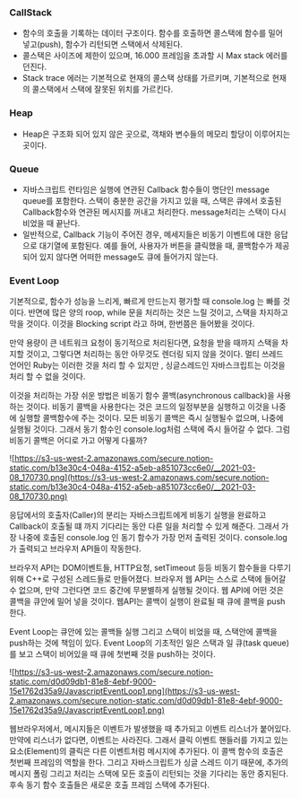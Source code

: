 ### CallStack

- 함수의 호출을 기록하는 데이터 구조이다. 함수를 호출하면 콜스택에 함수를 밀어 넣고(push), 함수가 리턴되면 스택에서 삭제된다.
- 콜스택은 사이즈에 제한이 있으며, 16.000 프레임을 초과할 시 Max stack 에러를 던진다.
- Stack trace 에러는 기본적으로 현재의 콜스택 상태를 가르키며, 기본적으로 현재의 콜스택에서 스택에 잘못된 위치를 가르킨다.

### Heap

- Heap은 구조화 되어 있지 않은 곳으로, 객채와 변수들의 메모리 할당이 이루어지는 곳이다.

### Queue

- 자바스크립트 런타임은 실행에 연관된 Callback 함수들이 명단인 message queue를 포함한다. 스택이 충분한 공간을 가지고 있을 때, 스택은 큐에서 호출된 Callback함수와 연관된 메시지를 꺼내고 처리한다. message처리는 스택이 다시 비었을 때 끝난다.
- 일반적으로, Callback 기능이 주어진 경우, 메세지들은 비동기 이벤트에 대한 응답으로 대기열에 포함된다. 예를 들어, 사용자가 버튼을 클릭했을 때, 콜백함수가 제공되어 있지 않다면 어떠한 message도 큐에 들어가지 않는다.

### Event Loop

기본적으로, 함수가 성능을 느리게, 빠르게 만드는지 평가할 때 console.log 는 빠를 것이다. 반면에 많은 양의 roop, while 문을 처리하는 것은 느릴 것이고, 스택을 차지하고 막을 것이다. 이것을 Blocking script 라고 하며, 한번쯤은 들어봤을 것이다.

만약 용량이 큰 네트워크 요청이 동기적으로 처리된다면, 요청을 받을 때까지 스택을 차지할 것이고, 그렇다면 처리하는 동안 아무것도 렌더링 되지 않을 것이다. 멀티 쓰레드 언어인 Ruby는 이러한 것을 처리 할 수 있지만 , 싱글스레드인 자바스크립트는 이것을 처리 할 수 없을 것이다.

이것을 처리하는 가장 쉬운 방법은 비동기 함수 콜백(asynchronous callback)을 사용하는 것이다. 비동기 콜백을 사용한다는 것은 코드의 일정부분을 실행하고 이것을 나중에 실행할 콜백함수에 주는 것이다. 모든 비동기 콜백은 즉시 실행될수 없으며, 나중에 실행될 것이다. 그래서 동기 함수인 console.log처럼 스택에 즉시 들어갈 수 없다. 그럼 비동기 콜백은 어디로 가고 어떻게 다룰까?

![https://s3-us-west-2.amazonaws.com/secure.notion-static.com/b13e30c4-048a-4152-a5eb-a851073cc6e0/__2021-03-08_170730.png](https://s3-us-west-2.amazonaws.com/secure.notion-static.com/b13e30c4-048a-4152-a5eb-a851073cc6e0/__2021-03-08_170730.png)

응답에서의 호출자(Caller)의 분리는 자바스크립트에게 비동기 실행을 완료하고 Callback이 호출될 떄 까지 기다리는 동안 다른 일을 처리할 수 있게 해준다. 그래서 가장 나중에 호출된 console.log 인 동기 함수가 가장 먼저 출력된 것이다. console.log가 출력되고 브라우저 API들이 작동한다. 

브라우저 API는 DOM이벤트들, HTTP요청, setTimeout 등등 비동기 함수들을 다루기 위해 C++로 구성된 스레드들로 만들어졌다. 브라우저 웹 API는 스스로 스택에 들어갈 수 없으며, 만약 그런다면 코드 중간에 무분별하게 실행될 것이다.  웹 API에 어떤 것은 콜백을 큐안에 밀어 넣을 것이다. 웹API는 콜백이 실행이 완료될 때 큐에 콜백을 push한다. 

Event Loop는 큐안에 있는 콜백들 실행 그리고 스택이 비었을 때, 스택안에 콜백을 push하는 것에 책임이 있다. Event Loop의 기초적인 일은 스택과 일 큐(task queue)를 보고 스택이 비어있을 때 큐에 첫번째 것을 push하는 것이다.

![https://s3-us-west-2.amazonaws.com/secure.notion-static.com/d0d09db1-81e8-4ebf-9000-15e1762d35a9/JavascriptEventLoop1.png](https://s3-us-west-2.amazonaws.com/secure.notion-static.com/d0d09db1-81e8-4ebf-9000-15e1762d35a9/JavascriptEventLoop1.png)

웹브라우저에서, 메시지들은 이벤트가 발생했을 때 추가되고 이벤트 리스너가 붙어있다. 만약에 리스너가 없다면, 이벤트는 사라진다. 그래서 클릭 이벤트 핸들러를 가지고 있는 요소(Element)의 클릭은 다른 이벤트처럼 메시지에 추가된다. 이 콜백 함수의 호출은 첫번째 프레임의 역할을 한다. 그리고 자바스크립트가 싱글 스레드 이기 때문에, 추가의 메시지 폴링 그리고 처리는 스택에 모든 호출이 리턴되는 것을 기다리는 동안 중지된다. 후속 동기 함수 호출들은 새로운 호출 프레임 스택에 추가된다.
